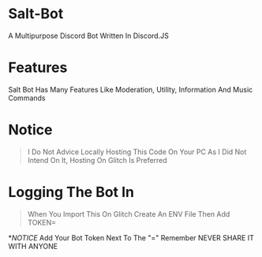 # Salt-Bot
A Multipurpose Discord Bot Written In Discord.JS

# Features
Salt Bot Has Many Features Like Moderation, Utility, Information And Music Commands

# Notice
> I Do Not Advice Locally Hosting This Code On Your PC As I Did Not Intend On It, Hosting On Glitch Is Preferred

# Logging The Bot In
> When You Import This On Glitch Create An ENV File Then Add TOKEN=

**NOTICE*
Add Your Bot Token Next To The "=" Remember NEVER SHARE IT WITH ANYONE
